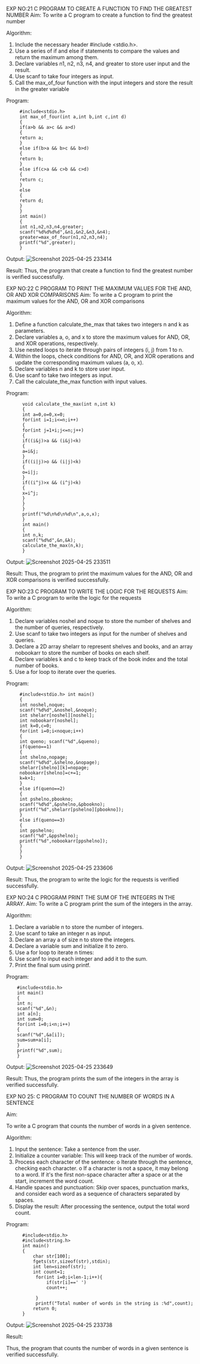 

EXP NO:21 C PROGRAM TO CREATE A FUNCTION TO FIND THE GREATEST NUMBER
Aim:
To write a C program to create a function to find the greatest number

Algorithm:
1.	Include the necessary header #include <stdio.h>.
2.	Use a series of if and else if statements to compare the values and return the maximum among them.
3.	Declare variables n1, n2, n3, n4, and greater to store user input and the result.
4.	Use scanf to take four integers as input.
5.	Call the max_of_four function with the input integers and store the result in the greater variable
 
Program:
```
     #include<stdio.h>
     int max_of_four(int a,int b,int c,int d)
     {
     if(a>b && a>c && a>d)
     {
     return a;
     }
     else if(b>a && b>c && b>d)
     {
     return b;
     }
     else if(c>a && c>b && c>d)
     {
     return c;
     }
     else
     {
     return d;
     }
     }
     int main()
     {
     int n1,n2,n3,n4,greater; 
     scanf("%d%d%d%d",&n1,&n2,&n3,&n4); 
     greater=max_of_four(n1,n2,n3,n4); 
     printf("%d",greater);
     }
```
Output:
![Screenshot 2025-04-25 233414](https://github.com/user-attachments/assets/fd57e019-0f2d-455c-aea3-aca31263269e)


Result:
Thus, the program  that create a function to find the greatest number is verified successfully.


 
EXP NO:22 C PROGRAM TO PRINT THE MAXIMUM VALUES FOR THE AND, OR AND  XOR COMPARISONS
Aim:
To write a C program to print the maximum values for the AND, OR and XOR comparisons

Algorithm:
1.	Define a function calculate_the_max that takes two integers n and k as parameters.
2.	Declare variables a, o, and x to store the maximum values for AND, OR, and XOR operations, respectively.
3.	Use nested loops to iterate through pairs of integers (i, j) from 1 to n.
4.	Within the loops, check conditions for AND, OR, and XOR operations and update the corresponding maximum values (a, o, x).
5.	Declare variables n and k to store user input.
6.	Use scanf to take two integers as input.
7.	Call the calculate_the_max function with input values.
 
Program:
```
      void calculate_the_max(int n,int k)
      {
      int a=0,o=0,x=0; 
      for(int i=1;i<=n;i++)
      {
      for(int j=1+i;j<=n;j++)
      {
      if((i&j)>a && (i&j)<k)
      {
      a=i&j;
      }
      if((i|j)>o && (i|j)<k)
      {
      o=i|j;
      }
      if((i^j)>x && (i^j)<k)
      {
      x=i^j;
      }
      }
      }
      printf("%d\n%d\n%d\n",a,o,x);
      }
      int main()
      {
      int n,k; 
      scanf("%d%d",&n,&k); 
      calculate_the_max(n,k);
      }
 ```
Output:
![Screenshot 2025-04-25 233511](https://github.com/user-attachments/assets/0f16c64a-a1a5-4a87-aaf7-f4efd5673a14)


Result:
Thus, the program to print the maximum values for the AND, OR and XOR comparisons
is verified successfully.


 
EXP NO:23 C PROGRAM TO WRITE THE LOGIC FOR THE REQUESTS
Aim:
To write a C program to write the logic for the requests

Algorithm:
1.	Declare variables noshel and noque to store the number of shelves and the number of queries, respectively.
2.	Use scanf to take two integers as input for the number of shelves and queries.
3.	Declare a 2D array shelarr to represent shelves and books, and an array nobookarr to store the number of books on each shelf.
4.	Declare variables k and c to keep track of the book index and the total number of books.
5.	Use a for loop to iterate over the queries.
 
Program:
```
     #include<stdio.h> int main()
     {
     int noshel,noque; 
     scanf("%d%d",&noshel,&noque); 
     int shelarr[noshel][noshel];
     int nobookarr[noshel]; 
     int k=0,c=0;
     for(int i=0;i<noque;i++)
     {
     int queno; scanf("%d",&queno); 
     if(queno==1)
     {
     int shelno,nopage; 
     scanf("%d%d",&shelno,&nopage); 
     shelarr[shelno][k]=nopage; 
     nobookarr[shelno]=c+=1;
     k=k+1;
     }
     else if(queno==2)
     {
     int pshelno,pbookno; 
     scanf("%d%d",&pshelno,&pbookno); 
     printf("%d",shelarr[pshelno][pbookno]);
     }
     else if(queno==3)
     {
     int ppshelno; 
     scanf("%d",&ppshelno); 
     printf("%d",nobookarr[ppshelno]);
     }
     }
     }
```
Output:
![Screenshot 2025-04-25 233606](https://github.com/user-attachments/assets/44b48fdc-1db7-487f-a455-92c6d6b76217)



Result:
Thus, the program to write the logic for the requests is verified successfully.


 
EXP NO:24 C PROGRAM PRINT THE SUM OF THE INTEGERS IN THE ARRAY.
Aim:
To write a C program print the sum of the integers in the array.

Algorithm:
1.	Declare a variable n to store the number of integers.
2.	Use scanf to take an integer n as input.
3.	Declare an array a of size n to store the integers.
4.	Declare a variable sum and initialize it to zero.
5.	Use a for loop to iterate n times:
6.	Use scanf to input each integer and add it to the sum.
7.	Print the final sum using printf.



Program:
```
    #include<stdio.h> 
    int main()
    {
    int n; 
    scanf("%d",&n); 
    int a[n];
    int sum=0;
    for(int i=0;i<n;i++)
    {
    scanf("%d",&a[i]); 
    sum=sum+a[i];
    }
    printf("%d",sum);
    }
```
Output:
 ![Screenshot 2025-04-25 233649](https://github.com/user-attachments/assets/a786a9db-fb22-4a88-b4f0-36d0915f9213)



Result:
Thus, the program prints the sum of the integers in the array is verified successfully.


 
EXP NO 25: C PROGRAM TO COUNT THE NUMBER OF WORDS IN A      SENTENCE



Aim:

To write a C program that counts the number of words in a given sentence.

Algorithm:

1.	Input the sentence: Take a sentence from the user.
2.	Initialize a counter variable: This will keep track of the number of words.
3.	Process each character of the sentence:
o	Iterate through the sentence, checking each character.
o	If a character is not a space, it may belong to a word. If it's the first non-space character after a space or at the start, increment the word count.
4.	Handle spaces and punctuation: Skip over spaces, punctuation marks, and consider each word as a sequence of characters separated by spaces.
5.	Display the result: After processing the sentence, output the total word count.



Program:
```
      #include<stdio.h>
      #include<string.h>
      int main()
      {
          char str[100];
          fgets(str,sizeof(str),stdin);
          int len=sizeof(str);
          int count=1;
           for(int i=0;i<len-1;i++){
               if(str[i]==' ')
               count++;
               
           }
           printf("Total number of words in the string is :%d",count);
          return 0;
      }
```
Output:
![Screenshot 2025-04-25 233738](https://github.com/user-attachments/assets/daa5f419-8804-49fe-824b-4fea1beffebe)




Result:

Thus, the program that counts the number of words in a given sentence is verified 
successfully.
